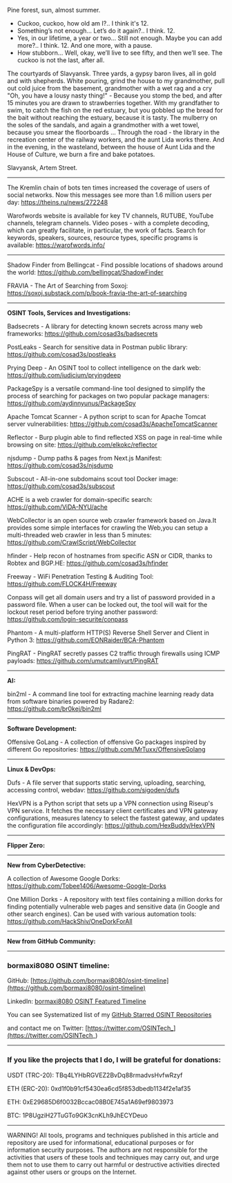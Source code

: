 
Pine forest, sun, almost summer.
- Cuckoo, cuckoo, how old am I?..
I think it's 12.
- Something’s not enough... Let’s do it again?..
I think. 12.
- Yes, in our lifetime, a year or two... Still not enough. Maybe you can add more?..
I think. 12. And one more, with a pause.
- How stubborn... Well, okay, we’ll live to see fifty, and then we’ll see. The cuckoo is not the last, after all.


The courtyards of Slavyansk. Three yards, a gypsy baron lives, all in gold and with shepherds. White pouring, grind the house to my grandmother, pull out cold juice from the basement, grandmother with a wet rag and a cry "Oh, you have a lousy nasty thing!" - Because you stomp the bed, and after 15 minutes you are drawn to strawberries together. With my grandfather to swim, to catch the fish on the red estuary, but you gobbled up the bread for the bait without reaching the estuary, because it is tasty. The mulberry on the soles of the sandals, and again a grandmother with a wet towel, because you smear the floorboards ... Through the road - the library in the recreation center of the railway workers, and the aunt Lida works there. And in the evening, in the wasteland, between the house of Aunt Lida and the House of Culture, we burn a fire and bake potatoes.

Slavyansk, Artem Street.

----

The Kremlin chain of bots ten times increased the coverage of users of social networks. Now this messages see more than 1.6 million users per day: https://theins.ru/news/272248

Warofwords website is available for key TV channels, RUTUBE, YouTube channels, telegram channels. Video poses - with a complete decoding, which can greatly facilitate, in particular, the work of facts. Search for keywords, speakers, sources, resource types, specific programs is available: https://warofwords.info/

----

Shadow Finder from Bellingcat - Find possible locations of shadows around the world: https://github.com/bellingcat/ShadowFinder

FRAVIA - The Art of Searching from Soxoj: https://soxoj.substack.com/p/book-fravia-the-art-of-searching

----

**OSINT Tools, Services and Investigations:**

Badsecrets - A library for detecting known secrets across many web frameworks: https://github.com/cosad3s/badsecrets

PostLeaks - Search for sensitive data in Postman public library: https://github.com/cosad3s/postleaks

Prying Deep - An OSINT tool to collect intelligence on the dark web: https://github.com/iudicium/pryingdeep

PackageSpy is a versatile command-line tool designed to simplify the process of searching for packages on two popular package managers: https://github.com/aydinnyunus/PackageSpy

Apache Tomcat Scanner - A python script to scan for Apache Tomcat server vulnerabilities: https://github.com/cosad3s/ApacheTomcatScanner

Reflector - Burp plugin able to find reflected XSS on page in real-time while browsing on site: https://github.com/elkokc/reflector

njsdump - Dump paths & pages from Next.js Manifest: https://github.com/cosad3s/njsdump

Subscout - All-in-one subdomains scout tool Docker image: https://github.com/cosad3s/subscout

ACHE is a web crawler for domain-specific search: https://github.com/ViDA-NYU/ache

WebCollector is an open source web crawler framework based on Java.It provides some simple interfaces for crawling the Web,you can setup a multi-threaded web crawler in less than 5 minutes: https://github.com/CrawlScript/WebCollector

hfinder - Help recon of hostnames from specific ASN or CIDR, thanks to Robtex and BGP.HE: https://github.com/cosad3s/hfinder

Freeway - WiFi Penetration Testing & Auditing Tool: https://github.com/FLOCK4H/Freeway

Conpass will get all domain users and try a list of password provided in a password file. When a user can be locked out, the tool will wait for the lockout reset period before trying another password: https://github.com/login-securite/conpass

Phantom - A multi-platform HTTP(S) Reverse Shell Server and Client in Python 3: https://github.com/EONRaider/BCA-Phantom

PingRAT - PingRAT secretly passes C2 traffic through firewalls using ICMP payloads: https://github.com/umutcamliyurt/PingRAT

----

**AI:**

bin2ml - A command line tool for extracting machine learning ready data from software binaries powered by Radare2: https://github.com/br0kej/bin2ml

---

**Software Development:**

Offensive GoLang - A collection of offensive Go packages inspired by different Go repositories: https://github.com/MrTuxx/OffensiveGolang

----

**Linux & DevOps:**

Dufs - A file server that supports static serving, uploading, searching, accessing control, webdav: https://github.com/sigoden/dufs

HexVPN is a Python script that sets up a VPN connection using Riseup's VPN service. It fetches the necessary client certificates and VPN gateway configurations, measures latency to select the fastest gateway, and updates the configuration file accordingly: https://github.com/HexBuddy/HexVPN

----

**Flipper Zero:**



----

**New from CyberDetective:**

A collection of Awesome Google Dorks: https://github.com/Tobee1406/Awesome-Google-Dorks

One Million Dorks - A repository with text files containing a million dorks for finding potentially vulnerable web pages and sensitive data (in Google and other search engines). Can be used with various automation tools: https://github.com/HackShiv/OneDorkForAll

----

**New from GitHub Community:**



----
### bormaxi8080 OSINT timeline:

GitHub: [https://github.com/bormaxi8080/osint-timeline](https://github.com/bormaxi8080/osint-timeline)

LinkedIn: [bormaxi8080 OSINT Featured Timeline](https://www.linkedin.com/in/osintech/details/featured/)

You can see Systematized list of my [GitHub Starred OSINT Repositories](https://github.com/bormaxi8080/osint-repos-list)

and contact me on Twitter: [https://twitter.com/OSINTech_](https://twitter.com/OSINTech_)

----
### If you like the projects that I do, I will be grateful for donations:

USDT (TRC-20): TBq4LYHbRGVEZ2BvDq88rmadvsHvfwRzyf

ETH (ERC-20): 0xd1f0b91cf5430ea6cd5f853dbedb1134f2e1af35

ETH: 0xE29685D6f0032Bccac08B0E745a1A69ef9803973

BTC: 1P8UgziH27TuGTo9GK3cnKLh9JhECYDeuo

----

WARNING! All tools, programs and techniques published in this article and repository are used for informational, educational purposes or for information security purposes. The authors are not responsible for the activities that users of these tools and techniques may carry out, and urge them not to use them to carry out harmful or destructive activities directed against other users or groups on the Internet.
